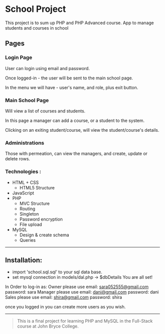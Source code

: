 # School Project

This project is to sum up PHP and PHP Advanced course. 
App to manage students and courses in school

## Pages

### Login Page
User can login using email and password.

Once logged-in - the user will be sent to the main school page.

In the menu we will have - user's name, and role, plus exit button.


### Main School Page
Will view a list of courses and students.

In this page a manager can add a course, or a student to the system.

Clicking on an exiting student/course, will view the student/course's details.

### Administrations
Those with permeation, can view the managers, and create, update or delete rows.


### Technologies :

- HTML + CSS
    - HTML5 Structure
- JavaScript
- PHP
    - MVC Structure
    - Routing
    - Singleton
    - Password encryption
    - File upload
- MySQL
    - Design & create schema
    - Queries


---

## Installation:

- import 'school.sql.sql' to your sql data base.
- set mysql connection in models/dal.php -> $dbDetails
You are all set!

In Order to log-in as: Owner please use email: sara052555@gmail.com  password: sara
                       Manager please use email: dani@gmail.com  password: dani
                       Sales please use email: shira@gmail.com  password: shira

once you logged in you can create more users as you wish.

---

> This is a final project for learning PHP and MySQL in the Full-Stack course at John Bryce College.

